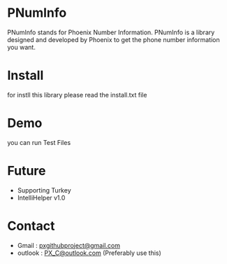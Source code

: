 # PNumInfo

PNumInfo stands for Phoenix Number Information. PNumInfo is a library designed and developed by Phoenix to get the phone number information you want.

# Install

for instll this library please read the install.txt file

# Demo

you can run Test Files

# Future

- Supporting Turkey
- IntelliHelper v1.0

# Contact

- Gmail : pxgithubproject@gmail.com
- outlook : PX_C@outlook.com (Preferably use this)
